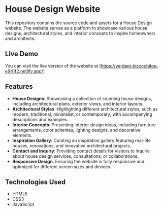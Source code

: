 # House Design Website

This repository contains the source code and assets for a House Design website. The website serves as a platform to showcase various house designs, architectural styles, and interior concepts to inspire homeowners and architects.

## Live Demo

You can visit the live version of the website at [https://verdant-biscochitos-e941f2.netlify.app/)

## Features

- **House Designs**: Showcasing a collection of stunning house designs, including architectural plans, exterior views, and interior layouts.
- **Architectural Styles**: Highlighting different architectural styles, such as modern, traditional, minimalist, or contemporary, with accompanying descriptions and examples.
- **Interior Concepts**: Presenting interior design ideas, including furniture arrangements, color schemes, lighting designs, and decorative elements.
- **Inspiration Gallery**: Curating an inspiration gallery featuring real-life houses, renovations, and innovative architectural projects.
- **Contact and Inquiry**: Providing contact details for visitors to inquire about house design services, consultations, or collaborations.
- **Responsive Design**: Ensuring the website is fully responsive and optimized for different screen sizes and devices.

## Technologies Used

- HTML5
- CSS3
- JavaScript
